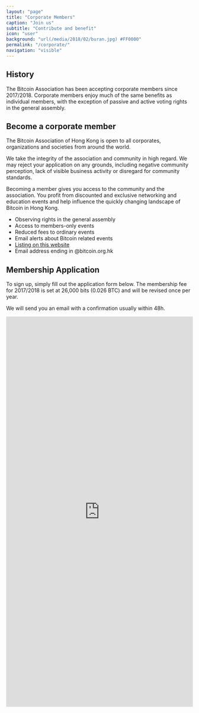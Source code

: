 ```yaml
---
layout: "page"
title: "Corporate Members"
caption: "Join us"
subtitle: "Contribute and benefit"
icon: "user"
background: "url(/media/2018/02/buran.jpg) #FF0000"
permalink: "/corporate/"
navigation: "visible"
---
```


## History

The Bitcoin Association has been accepting corporate members since 2017/2018. Corporate members enjoy much of the same benefits as individual members, with the exception of passive and active voting rights in the general assembly.

## Become a corporate member

The Bitcoin Association of Hong Kong is open to all corporates, organizations and societies from around the world.

We take the integrity of the association and community in high regard. We may reject your application on any grounds, including negative community perception, lack of visible business activity or disregard for community standards.

Becoming a member gives you access to the community and the association. You profit from discounted and exclusive networking and education events and help influence the quickly changing landscape of Bitcoin in Hong Kong.

- Observing rights in the general assembly
- Access to members-only events
- Reduced fees to ordinary events
- Email alerts about Bitcoin related events
- [Listing on this website](/members)
- Email address ending in @bitcoin.org.hk


## Membership Application

To sign up, simply fill out the application form below. The membership fee for 2017/2018 is set at 26,000 bits (0.026 BTC) and will be revised once per year.

We will send you an email with a confirmation usually within 48h.

<iframe src="https://docs.google.com/forms/d/e/1FAIpQLSeE0WpDicq1UhNL1rOpU4MJv6iAVClGZZNZhmUf4YLBRm1k0g/viewform?embedded=true" width="100%" height="1050" frameborder="0" marginheight="0" marginwidth="0">Loading...</iframe>
